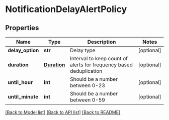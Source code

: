 # NotificationDelayAlertPolicy

## Properties
Name | Type | Description | Notes
------------ | ------------- | ------------- | -------------
**delay_option** | **str** | Delay type | [optional] 
**duration** | [**Duration**](Duration.md) | Interval to keep count of alerts for frequency based deduplication | [optional] 
**until_hour** | **int** | Should be a number between 0-23 | [optional] 
**until_minute** | **int** | Should be a number between 0-59 | [optional] 

[[Back to Model list]](../README.md#documentation-for-models) [[Back to API list]](../README.md#documentation-for-api-endpoints) [[Back to README]](../README.md)


